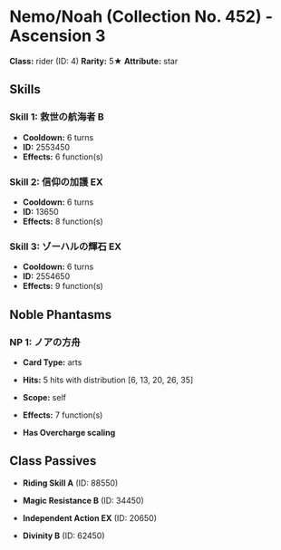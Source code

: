 # Nemo/Noah (Collection No. 452) - Ascension 3

**Class:** rider (ID: 4)
**Rarity:** 5★
**Attribute:** star

## Skills

### Skill 1: 救世の航海者 B
- **Cooldown:** 6 turns
- **ID:** 2553450
- **Effects:** 6 function(s)

### Skill 2: 信仰の加護 EX
- **Cooldown:** 6 turns
- **ID:** 13650
- **Effects:** 8 function(s)

### Skill 3: ゾーハルの輝石 EX
- **Cooldown:** 6 turns
- **ID:** 2554650
- **Effects:** 9 function(s)

## Noble Phantasms

### NP 1: ノアの方舟
- **Card Type:** arts
- **Hits:** 5 hits with distribution [6, 13, 20, 26, 35]
- **Scope:** self
- **Effects:** 7 function(s)

- **Has Overcharge scaling**

## Class Passives

- **Riding Skill A** (ID: 88550)

- **Magic Resistance B** (ID: 34450)

- **Independent Action EX** (ID: 20650)

- **Divinity B** (ID: 62450)
